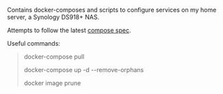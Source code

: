 Contains docker-composes and scripts to configure services on my home server, a Synology DS918+ NAS. 

Attempts to follow the latest [compose spec](https://github.com/compose-spec/compose-spec).

Useful commands:

> docker-compose pull
> 
> docker-compose up -d --remove-orphans
> 
> docker image prune
